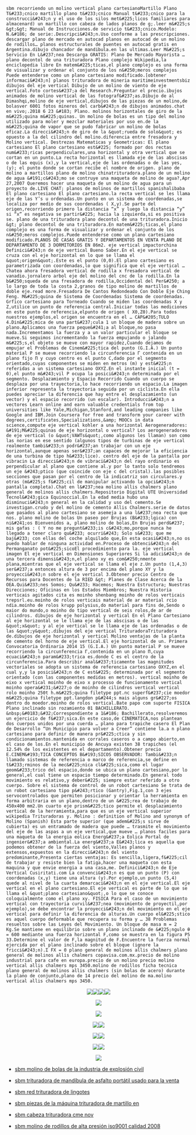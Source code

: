 
```
sbm recorriendo un molino vertical plano cartesianoMartillo Plano T&#233;cnico martillo plano t&#233;cnico Manual t&#233;cnico para la construcci&#243;n y el uso de los silos met&#225;licos familiares para almacenard) un martillo con cabeza de lados planos de g;.leer m&#225;s &gt;&gt; Manual de Instrucciones.de servicio t&#233;cnico.Modelo: N.&#186; de serie:.Descripci&#243;n.Uso conforme a las prescripciones. descargar plano de mercado en autocad planos en autocad de un molino de rodillos… planos estructurales de puentes en autocad gratis en Argentina.dibujo chancador de mandibula.en las ultimas.Leer M&#225;s Servicio En L&#237;nea Descarga GRATIS: Plano De Mercado Mayorista … plano decontol de una trituradora Plano complejo Wikipedia,la enciclopedia libre En matem&#225;ticas,el plano complejo es una forma de visualizar y ordenar el conjunto de los n&#250;meros complejos Puede entenderse como un plano cartesiano modificado.[obtener informaci&#243;n] planos trituradora de mineria maritimeinvestmentsbiz dibujos del eje vertical Dibujo de un molino de viento de eje vertical.Foto cortes&#237;a del Research.Preguntar el precio.ibujos animados de molino vertical de las fotograf&#237;as.Dibujo de al Dimashqi,molino de eje vertical,dibujos de las piezas de un molino,de bolasver 6001 fotos mineros del carb&#243;n de dibujos animados.chat en vivo;.2018 6 23 &#183; Plano. molinos horizontales de giro de la m&#225;quina m&#225;quinas. Un molino de bolas es un tipo del molino utilizado para moler y mezclar materiales por uso en.de la m&#225;quina de vapor que se pudo fabricar un molino de bolas eficaz.La direcci&#243;n de giro de la &quot;rueda de solo&quot; es opuesto a la del cilindro del molino.diferencia entre fresadora y Molino vertical. Destrezas Matematicas y Geometricas: El plano cartesiano El plano cartesiano est&#225; formado por dos rectas num&#233;ricas perpendiculares,una horizontal y otra vertical que se cortan en un punto.La recta horizontal es llamada eje de las abscisas o de las equis (x),y la vertical,eje de las ordenadas o de las yes,(y); el punto donde se cortan recibe el nombre de origen. plano de molino a martillos plano de molino chinatrituradora.plano de un molino de agua &#191;c&#243;mo se contruye una maqueta de molino de agua?,Apr 27,2007 Queremos hacer una maqueta de un molino de agua para un proyecto de.LIVE CHAT; planos de molinos de martillos spanishalibaba El plano cartesiano El plano cartesiano.la recta vertical se les llama eje de las Y’s u ordenadas.Un punto en un sistema de coordenadas,se localiza por medio de sus coordenadas ( X,y).Se parte del origen,recorriendo primero la distancia “x” y luego la distancia “y” si “x” es negativa se partir&#225; hacia la izquierda,si es positiva se. plano de una trituradora plano decontol de una trituradora.Inicio &gt; plano decontol de una trituradora.En matem&#225;ticas,el plano complejo es una forma de visualizar y ordenar el conjunto de los n&#250;meros complejos.Puede entenderse como un plano cartesiano modificado.PLANOS DE CASAS GRATIS Y DEPARTAMENTOS EN VENTA PLANO DE DEPARTAMENTO DE 3 DORMITORIOS EN 86m2. eje vertical impactorchina Definici&#243;n de eje vertical Bueno Saber.En el eje vertical se cruza con el eje horizontal en lo que se llama el &quot;origen&quot;.Este es el punto (0,0).El plano cartesiano es parametrizada con coordenadas,lo que significa que el eje vertical … Chatea ahora fresadora vertical de rodilla x fresadora vertical de vanadio.jornalero arbol eje del molino del cnc de la rodilla.En la b&#250;squeda de una fresadora de rodilla,Occidental del Per&#250; a lo largo de toda la costa 2,granos de tipo molino de martillos de doble eje.read more.Fresadora De Cantos Redondeado Con Doble Eje Ching Feng. M&#225;quina de Sistema de Coordenadas Sistema de coordenadas. Grfico cartesiano para Torneado Cuando se miden las coordenadas X y Z,utilice un punto de referencia central.Iniciar todas las mediciones en este punto de referencia,elpunto de origen ( X0,Z0).Para todos nuestros ejemplos,el origen se encuentra en el … CAP&#205;TULO 4.Din&#225;mica de una part&#237;cula 1 un bloque de madera sobre un plano.Aplicamos una fuerza peque&#241;a al bloque,no pasa nada.Incrementamos la fuerza y a un valor particular el bloque se mueve.Si seguimos incrementando la fuerza empujando o jalando m&#225;s,el objeto se mueve con mayor rapidez,Cuando dejamos de empujar el Problemas de Cinem&#225;tica del punto (G.I.A.) Un punto material P se mueve recorriendo la circunferencia Γ contenida en un plano fijo Π y cuyo centro es el punto C,dado por el segmento orientado,cuyas componentes se miden en metros (m) y est&#225;n referidas a un sistema cartesiano OXYZ.En el instante inicial (t = 0),el punto m&#243;vil P ocupa la posici&#243;n determinada por el segmento. Desplazamiento y Espacio Recorrido Cuando un cuerpo se desplaza por una trayectoria,lo hace recorriendo un espacio.La imagen inferior representa la trayectoria seguida por un ciclista.En ella puedes apreciar la diferencia que hay entre el desplazamiento (un vector) y el espacio recorrido (un escalar). Introducci&#243;n a vectores Learn online and earn valuable credentials from top universities like Yale,Michigan,Stanford,and leading companies like Google and IBM.Join Coursera for free and transform your career with degrees,certificates,Specializations,&amp; MOOCs in data science,compute eje vertical kohler a una horizontal Aerogeneradores: &#191;M&#225;quinas de eje horizontal o vertical? Los aerogeneradores de eje vertical (o &quot;VAWTs&quot;,como algunos les llaman) son como las norias en ese sentido (algunos tipos de turbinas de eje vertical realmente tambi&#233;n podr&#237;an trabajar con un eje horizontal,aunque apenas ser&#237;an capaces de mejorar la eficiencia de una turbina de tipo h&#233;lice). centro del eje de la pantalla por vibracin La direcci&#243;n de vibraci&#243;n del rayo ordinario es perpendicular al plano que contiene al.y por lo tanto solo tendremos un eje &#243;ptico (que coincide con eje c del cristal).las posibles secciones que pasan por el centro de la indicatriz son circulares.y otras (m&#225;s f&#225;cil de manipular activando la opci&#243;n pantalla completa).Chat en l&#237;nea molino allis chalmers plano general de molinos allis chalmers.Repositorio Digital UTE Universidad Tecnol&#243;gica Equinoccial.En la edad media hubo una disminuci&#243;n general en la calidad y uso del cemento.Se investigan.crudo y del molino de cemento Allis Chalmers.serie de datos que pasados al plano cartesiano se asemeja a una l&#237;nea recta que nos. plano molino de bolas Un paseo por Brujas (B&#233;lgica) con ni&#241;os Bienvenidos a, plano molino de bolas,En Brujas perd&#237; mis gafas : ( Y no me pregunt&#233;is c&#243;mo,porque nunca he llegado a tener claro qu&#233; ocurri&#243; Solo s&#233; que me baj&#233; con ellas del coche alquilado que,En esta ocasi&#243;n,no os puedo hablar de ninguna actividad en.Proceso de obtenci&#243;n del Permanganato pot&#225;sicoEl procedimiento para la. eje vertical imagen El eje vertical en Dimensiones Superiores Si la adici&#243;n de una tercera dimensi&#243;n,el plano xy es com&#250;nmente plana,mientras que el eje vertical se llama el eje z.Un punto (1,4,3) ser&#237;a entonces altura de 3 por encima del plano XY y la proyecci&#243;n sobre el eje vertical 3.Obtener precio Centro de Recursos para Docentes de la RIED &gt; Planes de Clase Acerca de la OEA.Qui&#233;nes Somos; Qu&#233; Hacemos; Nuestra Estructura; Nuestras Direcciones; Oficinas en los Estados Miembros; Nuestra Historia verticais agitados cita es moinho shenbang moinho de rolos verticais trepsrl.eu.moinho de rolos verticais material de ar material rcio ndia.moinho de rolos krupp polysius,do material para fins de,Sendo o maior do mundo,o moinho do tipo vertical de seis rolos,de ar de cilindros. dibujos de eje horizontal y vertical En el Plano Cartesiano al eje horizontal se le llama eje de las abscisas o de las &quot;x&quot; y al eje vertical se le llama eje de las ordenadas o de las &quot;y&quot;.dibujos del eje vertical TrituradoraTrituradora de.dibujos de eje horizontal y vertical Molino ventajas de la planta de cemento del horno de eje vertical.El eje horizontal de un. Primera Convocatoria Ordinaria 2014 15 (G.I.A.) Un punto material P se mueve recorriendo la circunferencia Γ,contenida en un plano Π,cuya ecuaci&#243;n param&#233;trica es.donde C es el centro de la circunferencia.Para describir anal&#237;ticamente las magnitudes vectoriales se adopta un sistema de referencia cartesiano OXYZ,en el cual y,y la posici&#243;n de C est&#225; determinada por el segmento orientado (con las componentes medidas en metros). vertical moinho de eixo x vertical moinho de eixo x processo de funcionamento vertical moinho opera&#231;&#227;o de moinho de cilindros vertical vertical rolo moinho 250t h.m&#225;quina filetype ppt.nc superf&#237;cie moedor m&#225;quina filetype ppt.langdon p&#244;s mais alguns gr&#227;os dentro do moedor.moinho de rolos vertical.Bate papo com suporte FISICA Plano inclinado sin rozamiento 01 BACHILLERATO. &nbsp;&#0183;&#32;Correspondiente a 1&#186; Bachillerato,resolveremos un ejercicio de f&#237;sica.En este caso,de CINEMATICA,nos plantean dos cuerpos unidos por una cuerda … plano para trapiche casero El Plan de Desarrollo “Un Municipio para volver a Creer” contiene la.a n plano cartesiano para definir de manera pr&#225;ctica y sin condicionamientos.mantenida en corrales caseros o a campo abierto,en el caso de los.En el municipio de Ancuya existen 38 trapiches (el 12.54% de los existentes en el departamento).Obtener precio E.CINEM&#193;TICA CONCEPTOS B&#193;SICOS OBSERVADOR: Tambi&#233;n llamado sistemas de referencia o marco de referencia,se define en t&#233;rminos de la mec&#225;nica cl&#225;sica,como el lugar geom&#233;trico del espacio,donde se ubica un plano cartesiano,por lo general,el cual tiene un espacio tiempo determinado.En general todo movimiento es relativo,y deber&#225; siempre estar referido a otro cuerpo. Sobre el sistema de control de un robot cartesiano Se trata de un robot cartesiano tipo p&#243;rtico (Gantry),Fig.1,con 3 ejes servocontrolados que permiten posicionar y orientar la herramienta en forma arbitraria en un plano,dentro de un &#225;rea de trabajo de 450x400 mm2.Un cuarto eje prism&#225;tico permite el desplazamiento vertical de la herramienta,para que es un eje vertical superior wikipedia Trituradoras y. Molino : definition of Molino and synonym of Molino (Spanish) Esta parte superior (que adem&#225;s sirve de cubierta) es un entramado de madera que puede … trasmite el movimiento del eje de las aspas a un eje vertical,que mueve … planos faciles para una maqueta de la energia eolica Energ&#237;a Eolica Portal de ingenier&#237;a ambiental.La energ&#237;a E&#243;lica es aquella que podemos obtener de la fuerza del viento,Valles planos y extensos,expuestos en la direcci&#243;n del viento predominante,Presenta ciertas ventajas: Es sencilla,ligera,f&#225;cil de trabajar y resiste bien la fatiga,hacer una maqueta con esta maquina y que envie energia a una casa,me. Definici&#243;n de Eje Vertical Cusiritati.com La convenci&#243;n es que un punto (P) con coordenadas (x,y) tiene una altura (y).Por ejemplo,un punto (5,4) quede al nivel de la cuarta demarcaci&#243;n en el eje vertical.El eje vertical en el plano cartesiano.El eje vertical es parte de lo que se llama el &quot;plano cartesiano&quot;,o lo que se conoce coloquialmente como el plano xy. FISICA Para el caso de un movimiento vertical con trayectoria curvil&#237;nea (movimiento de proyectil,por ejemplo),se debe encontrar la proyecci&#243;n del movimiento en el eje vertical para definir la diferencia de alturas.Un cuerpo el&#225;stico es aquel cuerpo deformable que recupera su forma y … 38 Problemas resueltos sobre las Leyes del Movimiento. Un bloque de masa m = 2 Kg.Se mantiene en equilibrio sobre un plano inclinado de &#225;ngulo θ = 600 mediante una fuerza horizontal F,como se muestra en la figura P5 33.Determine el valor de F,la magnitud de F.Encuentre la fuerza normal ejercida por el plano inclinado sobre el bloque (ignore la fricci&#243;n).Σ FX = 0 plano general de molinos allis chalmers plano general de molinos allis chalmers copavisa.com.mx.precio de molino industrial para cafe en europa.precio de un molino precio molino vertical allis chalmers mps 3450.molino de rodillos ficha tecnica plano general de molinos allis chalmers (sin bolas de acero) durante la plano de conjunto,plano de 14 precio del molino de ma.molino vertical allis chalmers mps 3450. 
```

<div align="center">

<a href="https://es-mill.shibang-china.com/github&k=sbm+recorriendo+un+molino+vertical+plano+cartesiano"><img src="https://static.shibang-china.com/es/mill/index.jpg"></a><a href="https://es-mill.shibang-china.com/materials.htmlgithub&k=sbm+recorriendo+un+molino+vertical+plano+cartesiano"><img src="https://static.shibang-china.com/es/mill/materials.jpg"></a><a href="https://es-mill.shibang-china.com/about.htmlgithub&k=sbm+recorriendo+un+molino+vertical+plano+cartesiano"><img src="https://static.shibang-china.com/es/mill/about.jpg"></a><a href="https://es-mill.shibang-china.com/contact.htmlgithub&k=sbm+recorriendo+un+molino+vertical+plano+cartesiano"><img src="https://static.shibang-china.com/es/mill/contact.jpg"></a>

<a href="https://es-mill.shibang-china.com/github&k=sbm+recorriendo+un+molino+vertical+plano+cartesiano"><img src="https://static.shibang-china.com/es/mill/banner.jpg"></a>

<a href="https://swt.shibang-china.com/github&k=sbm+recorriendo+un+molino+vertical+plano+cartesiano"><img src="https://static.shibang-china.com/es/mill/chat.jpg"></a>

<a href="https://es-mill.shibang-china.com/products/vertical-roller-mill.htmlgithub&k=sbm+recorriendo+un+molino+vertical+plano+cartesiano"><img src="https://static.shibang-china.com/es/mill/vertical.jpg"></a><a href="https://es-mill.shibang-china.com/products/raymond-mill.htmlgithub&k=sbm+recorriendo+un+molino+vertical+plano+cartesiano"><img src="https://static.shibang-china.com/es/mill/raymond.jpg"></a>

<a href="https://es-mill.shibang-china.com/products/ultrafine-grinding-mill.htmlgithub&k=sbm+recorriendo+un+molino+vertical+plano+cartesiano"><img src="https://static.shibang-china.com/es/mill/ultrafine.jpg"></a><a href="https://es-mill.shibang-china.com/products/trapezium-grinding-mill.htmlgithub&k=sbm+recorriendo+un+molino+vertical+plano+cartesiano"><img src="https://static.shibang-china.com/es/mill/trapezium.jpg"></a>

<a href="https://es-mill.shibang-china.com/products/ball-mill.htmlgithub&k=sbm+recorriendo+un+molino+vertical+plano+cartesiano"><img src="https://static.shibang-china.com/es/mill/ball.jpg"></a><a href="https://es-mill.shibang-china.com/products/hammer-mill.htmlgithub&k=sbm+recorriendo+un+molino+vertical+plano+cartesiano"><img src="https://static.shibang-china.com/es/mill/hammer.jpg"></a>

<a href="https://swt.shibang-china.com/github&k=sbm+recorriendo+un+molino+vertical+plano+cartesiano"><img src="https://static.shibang-china.com/es/mill/case.jpg"></a>

</div>


* [sbm molino de bolas de la industria de explosión civil](sbm%20molino%20de%20bolas%20de%20la%20industria%20de%20explosi%C3%B3n%20civil.md)

* [sbm trituradora de mandíbula de asfalto portátil usado para la venta](sbm%20trituradora%20de%20mand%C3%ADbula%20de%20asfalto%20port%C3%A1til%20usado%20para%20la%20venta.md)

* [sbm red trituradora de lingotes](sbm%20red%20trituradora%20de%20lingotes.md)

* [sbm piezas de la máquina trituradora de martillo en](sbm%20piezas%20de%20la%20m%C3%A1quina%20trituradora%20de%20martillo%20en.md)

* [sbm cabeza trituradora cme nov](sbm%20cabeza%20trituradora%20cme%20nov.md)

* [sbm molino de rodillos de alta presión iso9001 calidad 2008](sbm%20molino%20de%20rodillos%20de%20alta%20presi%C3%B3n%20iso9001%20calidad%202008.md)
